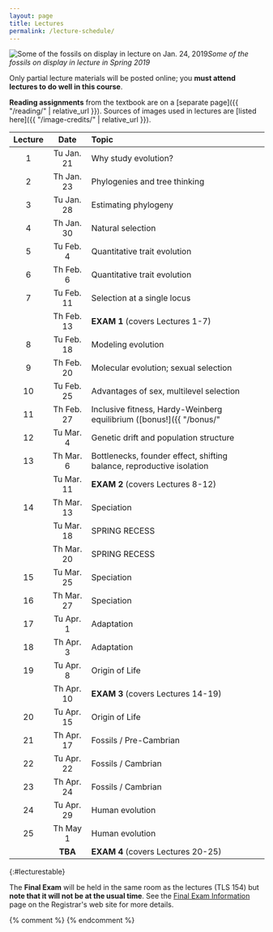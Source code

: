 ```yaml
---
layout: page
title: Lectures
permalink: /lecture-schedule/
---
```

![Some of the fossils on display in lecture on Jan. 24, 2019](../assets/img/fossil-banner.png)_Some of the fossils on display in lecture in Spring 2019_

Only partial lecture materials will be posted online; you **must attend lectures to do well in this course**.

**Reading assignments** from the textbook are on a [separate page]({{ "/reading/" | relative_url }}).
Sources of images used in lectures are [listed here]({{ "/image-credits/" | relative_url }}).

Lecture |      Date     |                           Topic                                       
:-----: | :-----------: | :-------------------------------------------------------------------- 
1       | Tu Jan. 21    | Why study evolution?
2       | Th Jan. 23    | Phylogenies and tree thinking
3       | Tu Jan. 28    | Estimating phylogeny
4       | Th Jan. 30    | Natural selection                                                     
5       | Tu Feb.  4    | Quantitative trait evolution
6       | Th Feb.  6    | Quantitative trait evolution
7       | Tu Feb. 11    | Selection at a single locus                                          
        | Th Feb. 13    | **EXAM 1**  (covers Lectures 1-7)                                     
8       | Tu Feb. 18    | Modeling evolution
9       | Th Feb. 20    | Molecular evolution; sexual selection                                        
10      | Tu Feb. 25    | Advantages of sex, multilevel selection
11      | Th Feb. 27    | Inclusive fitness, Hardy-Weinberg equilibrium ([bonus!]({{ "/bonus/" | relative_url }}))
12      | Tu Mar.  4    | Genetic drift and population structure                                                                                                      
13      | Th Mar.  6    | Bottlenecks, founder effect, shifting balance, reproductive isolation                                                                      
        | Tu Mar. 11    | **EXAM 2** (covers Lectures 8-12)                                     
14      | Th Mar. 13    | Speciation                                                            
        | Tu Mar. 18    | SPRING RECESS                                                         
        | Th Mar. 20    | SPRING RECESS                                                         
15      | Tu Mar. 25    | Speciation                                                            
16      | Th Mar. 27    | Speciation                                                       
17      | Tu Apr.  1    | Adaptation
18      | Th Apr.  3    | Adaptation                                              
19      | Tu Apr.  8    | Origin of Life
        | Th Apr. 10    | **EXAM 3** (covers Lectures 14-19)                                                                                                       
20      | Tu Apr. 15    | Origin of Life                                                       
21      | Th Apr. 17    | Fossils / Pre-Cambrian                                                   
22      | Tu Apr. 22    | Fossils / Cambrian
23      | Th Apr. 24    | Fossils / Cambrian
24      | Tu Apr. 29    | Human evolution                                                       
25      | Th May   1    | Human evolution                                                       
        | **TBA**| **EXAM 4** (covers Lectures 20-25)                                    
{:#lecturestable}

The **Final Exam** will be held in the same room as the lectures (TLS 154) but **note that it will not be at the usual time**. See the [Final Exam Information](https://registrar.uconn.edu/exams/) page on the Registrar's web site for more details.

{% comment %}
{% endcomment %}

